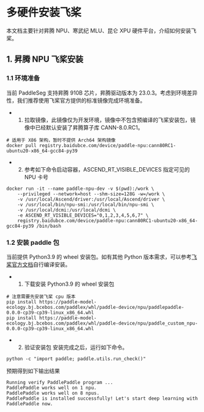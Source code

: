 # 多硬件安装飞桨
本文档主要针对昇腾 NPU、寒武纪 MLU、昆仑 XPU 硬件平台，介绍如何安装飞桨。
## 1. 昇腾 NPU 飞桨安装
### 1.1 环境准备
当前 PaddleSeg 支持昇腾 910B 芯片，昇腾驱动版本为 23.0.3。考虑到环境差异性，我们推荐使用飞桨官方提供的标准镜像完成环境准备。
- 1. 拉取镜像，此镜像仅为开发环境，镜像中不包含预编译的飞桨安装包，镜像中已经默认安装了昇腾算子库 CANN-8.0.RC1。

```
# 适用于 X86 架构，暂时不提供 Arch64 架构镜像
docker pull registry.baidubce.com/device/paddle-npu:cann80RC1-ubuntu20-x86_64-gcc84-py39
```

- 2. 参考如下命令启动容器，ASCEND_RT_VISIBLE_DEVICES 指定可见的 NPU 卡号
```
docker run -it --name paddle-npu-dev -v $(pwd):/work \
    --privileged --network=host --shm-size=128G -w=/work \
    -v /usr/local/Ascend/driver:/usr/local/Ascend/driver \
    -v /usr/local/bin/npu-smi:/usr/local/bin/npu-smi \
    -v /usr/local/dcmi:/usr/local/dcmi \
    -e ASCEND_RT_VISIBLE_DEVICES="0,1,2,3,4,5,6,7" \
    registry.baidubce.com/device/paddle-npu:cann80RC1-ubuntu20-x86_64-gcc84-py39 /bin/bash
```
### 1.2 安装 paddle 包
当前提供 Python3.9 的 wheel 安装包。如有其他 Python 版本需求，可以参考[飞桨官方文档](https://www.paddlepaddle.org.cn/install/quick)自行编译安装。

- 1. 下载安装 Python3.9 的 wheel 安装包

```
# 注意需要先安装飞桨 cpu 版本
pip install https://paddle-model-ecology.bj.bcebos.com/paddlex/whl/paddle-device/npu/paddlepaddle-0.0.0-cp39-cp39-linux_x86_64.whl
pip install https://paddle-model-ecology.bj.bcebos.com/paddlex/whl/paddle-device/npu/paddle_custom_npu-0.0.0-cp39-cp39-linux_x86_64.whl
```
- 2. 验证安装包
安装完成之后，运行如下命令。
```
python -c "import paddle; paddle.utils.run_check()"
```
预期得到如下输出结果
```
Running verify PaddlePaddle program ...
PaddlePaddle works well on 1 npu.
PaddlePaddle works well on 8 npus.
PaddlePaddle is installed successfully! Let's start deep learning with PaddlePaddle now.
```